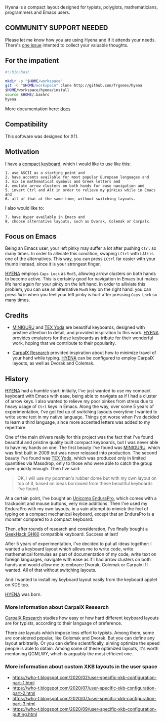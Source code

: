Hyena is a compact layout designed for typists, polyglots, mathematicians, programmers and Emacs users.

## COMMUNITY SUPPORT NEEDED

Please let me know how you are using Hyena and if it attends your needs. There's [one issue](https://github.com/frgomes/hyena/issues/6) intented to collect your valuable thoughts.

## For the impatient

```bash
#!/bin/bash

mkdir -p "$HOME/workspace"
git -C "$HOME/workspace" clone http://github.com/frgomes/hyena
$HOME/workspace/hyena/install
source $HOME/.bashrc
hyena
```

More documentation here: [docs](docs)

## Compatibility

This software was designed for X11.


## Motivation

I have a [compact keyboard](https://raw.githubusercontent.com/frgomes/hyena/develop/docs/hyena.jpeg), which I would like to use like this:

    1. use ASCII as a starting point and
    2. have accents available for most popular European languages and
    3. mix in mathematical symbols and Greek letters and
    4. emulate arrow clusters on both hands for ease navigation and
    5. invert Ctrl and Alt in order to relieve my pinkies while in Emacs and
    6. all of that at the same time, without switching layouts.

I also would like to:

    7. have Hyper available in Emacs and
    8. choose alternative layouts, such as Dvorak, Colemak or Carpalx.

## Focus on Emacs
 
Being an Emacs user, your left pinky may suffer a lot after pushing ``Ctrl`` so many times. In order to alliviate this condition, swaping ``LCtrl`` with ``LAlt`` is one of the alternatives. This way, you can press ``LCtrl`` far easier with your thumb instead, since it is your strongest finger. 

[HYENA] employs ``Caps Lock`` as ``Mod5``, allowing arrow clusters on both hands to become active. This is certainly good for navigation in Emacs but makes life hard again for your pinky on the left hand. In order to alliviate this problem, you can use an alternative ``Mod5`` key on the right hand: you can press ``RWin`` when you feel your left pinky is hurt after pressing ``Caps Lock`` so many times.


## Credits

* [MINIGURU] and [TEX Yoda] are beautiful keyboards, designed with pristine attention to detail, and provided inspiration to this work. [HYENA] provides emulators for these keyboards as tribute for their wonderful work, hoping that we contribute to their popularity.

* [CarpalX Research] provided inspiration about how to minimize travel of your hand while typing. [HYENA] can be configured to employ CarpalX layouts, as well as Dvorak and Colemak.


## History

[HYENA] had a humble start: initially, I've just wanted to use my compact keyboard with Emacs with ease, being able to navigate as if I had a cluster of arrow keys. I also wanted to relieve my poor pinkes from stress due to heavy usage of ``Ctrl`` keys in Emacs. Along the way, over some 5 years of experimentation, I've got fed up of switching layouts everytime I wanted to write some text in my native language. Things got worse when I've decided to learn a third language, since more accented letters was added to my repertoire.

One of the main drivers really for this project was the fact that I've found beautiful and pristine quality built compact keyboards, but I was never able to have my hands on one. The first beauty I've found was [MINIGURU], which was first built in 2009 but was never released into production. The second beauty I've found was [TEX Yoda], which was produced only in limited quantities via Massdrop, only to those who were able to catch the group open quickly enough. Then I've said:

> OK, I will use my poorman's rubber dome but with my own layout on top of it, based on ideas borrowed from these beautiful keyboards I've found.

At a certain point, I've bought an [Unicomp EnduraPro], which comes with a trackpoint and mouse buttons, very nice additions. Then I've used my EnduraPro with my own layouts, in a vain attempt to mimick the feel of typing on a compact mechanical keyboard, except that an EnduraPro is a monster compared to a compact keyboard.

Then, after rounds of research and consideration, I've finally bought a [GeekHack GH60] compatible keyboard. Success at last!

After 5 years of experimentation, I've decided to put all ideas together: I wanted a keyboard layout which allows me to write code, write mathematical formulas as part of documentation of my code, write text on foreign languages, navigate with ease as if I had arrow clusters on both hands and would allow me to embrace Dvorak, Colemak or Carpalx if I wanted. All of that without switching layouts.

And I wanted to install my keyboard layout easily from the keyboard applet on KDE too.

[HYENA] was born.


### More information about CarpalX Research

[CarpalX Research] studies how easy or how hard different keyboard layouts are for typists, according to their language of preference.

There are layouts which impose less effort to typists. Among them, some are considered popular, like Colemak and Dvorak. But you can define any layout arbitrarily. Or you can define scientifically, aiming optimize the speed people is able to obtain. Among some of these optimized layouts, it's worth mentoning QGMLWY, which is arguably the most efficient one.


### More information about custom XKB layouts in the user space

* https://who-t.blogspot.com/2020/02/user-specific-xkb-configuration-part-1.html
* https://who-t.blogspot.com/2020/07/user-specific-xkb-configuration-part-2.html
* https://who-t.blogspot.com/2020/07/user-specific-xkb-configuration-part-3.html
* https://who-t.blogspot.com/2020/09/user-specific-xkb-configuration-putting.html


[HYENA]: https://github.com/frgomes/hyena/tree/master/docs/hyena.md
[TEX Yoda]: http://i.imgur.com/O9QsqVG.jpg
[MINIGURU]: https://www.pinterest.co.uk/pin/547398529688719094/
[Unicomp EnduraPro]: https://www.keyboardco.com/blog/index.php/2014/12/unicomp-endurapro-buckling-spring-keyboard-review/
[GeekHack GH60]: https://wiki.geekhack.org/index.php?title=GH60
[CarpalX Research]: http://mkweb.bcgsc.ca/carpalx

